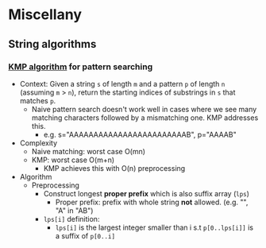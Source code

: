 # Miscellany

## String algorithms
### [KMP algorithm](https://www.geeksforgeeks.org/kmp-algorithm-for-pattern-searching/) for pattern searching
- Context: Given a string `s` of length `m` and a pattern `p` of length `n` (assuming `m` > `n`), return the starting indices of substrings in `s` that matches `p`.
  * Naive pattern search doesn't work well in cases where we see many matching characters followed by a mismatching one. KMP addresses this.
    * e.g. s="AAAAAAAAAAAAAAAAAAAAAAAAB", p="AAAAB"
- Complexity
  * Naive matching: worst case O(mn)
  * KMP: worst case O(m+n)
    * KMP achieves this with O(n) preprocessing
- Algorithm
  * Preprocessing
    * Construct longest **proper prefix** which is also suffix array (`lps`)
      * Proper prefix: prefix with whole string **not** allowed. (e.g. "", "A" in "AB")
    * `lps[i]` definition:
      * `lps[i]` is the largest integer smaller than i s.t `p[0..lps[i]]` is a suffix of `p[0..i]`

